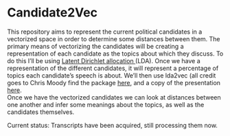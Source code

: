 # Candidate2Vec
This repository aims to represent the current political candidates in a vectorized space in order to determine some distances between them. The primary means of vectorizing the candidates will be creating a representation of each candidate as the topics about which they discuss. To do this I’ll be using <a href='https://en.wikipedia.org/wiki/Latent_Dirichlet_allocation'>Latent Dirichlet allocation </a> (LDA). Once we have a representation of the different candidates, it will represent a percentage of topics each candidate’s speech is about. We’ll then use lda2vec (all credit goes to Chris Moody find the package <a href='https://github.com/cemoody/lda2vec'>here</a>,  and a copy of the presentation <a href='http://www.slideshare.net/ChristopherMoody3/word2vec-lda-and-introducing-a-new-hybrid-algorithm-lda2vec-57135994'>here</a>.  
Once we have the vectorized candidates we can look at distances between one another and infer some meanings about the topics, as well as the candidates themselves.

Current status:
Transcripts have been acquired, still processing them now.


